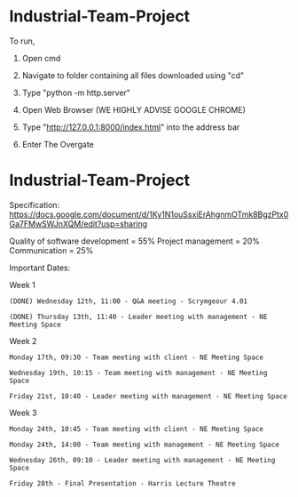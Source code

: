 # Industrial-Team-Project

To run,

1. Open cmd

2. Navigate to folder containing all files downloaded using "cd"

3. Type "python -m http.server"

4. Open Web Browser (WE HIGHLY ADVISE GOOGLE CHROME)

5. Type "http://127.0.0.1:8000/index.html" into the address bar

6. Enter The Overgate


# Industrial-Team-Project

Specification: https://docs.google.com/document/d/1Ky1N1ouSsxiErAhgnmOTmk8BgzPtx0Ga7FMwSWJnXQM/edit?usp=sharing


Quality of software development = 55%
Project management = 20%
Communication = 25%


Important Dates:

  Week 1
  
    (DONE) Wednesday 12th, 11:00 - Q&A meeting - Scrymgeour 4.01
    
    (DONE) Thursday 13th, 11:40 - Leader meeting with management - NE Meeting Space
    
  Week 2
  
    Monday 17th, 09:30 - Team meeting with client - NE Meeting Space
    
    Wednesday 19th, 10:15 - Team meeting with management - NE Meeting Space
    
    Friday 21st, 10:40 - Leader meeting with management - NE Meeting Space	
    
  Week 3
  
    Monday 24th, 10:45 - Team meeting with client - NE Meeting Space
    
    Monday 24th, 14:00 - Team meeting with management - NE Meeting Space
    
    Wednesday 26th, 09:10 - Leader meeting with management - NE Meeting Space
    
    Friday 28th - Final Presentation - Harris Lecture Theatre
